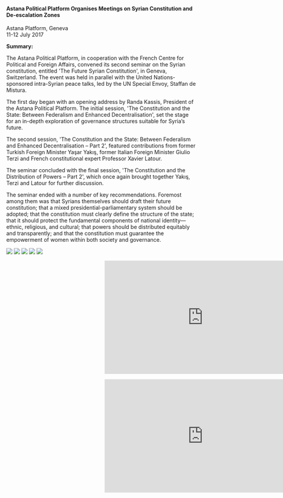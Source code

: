 <h4>Astana Political Platform Organises Meetings on Syrian Constitution and De-escalation Zones</h4>

Astana Platform, Geneva  
11-12 July 2017

<b>Summary:</b>

The Astana Political Platform, in cooperation with the French Centre for Political and Foreign Affairs, convened its second seminar on the Syrian constitution, entitled 'The Future Syrian Constitution', in Geneva, Switzerland. The event was held in parallel with the United Nations-sponsored intra-Syrian peace talks, led by the UN Special Envoy, Staffan de Mistura.

The first day began with an opening address by Randa Kassis, President of the Astana Political Platform. The initial session, 'The Constitution and the State: Between Federalism and Enhanced Decentralisation', set the stage for an in-depth exploration of governance structures suitable for Syria’s future.

The second session, 'The Constitution and the State: Between Federalism and Enhanced Decentralisation – Part 2', featured contributions from former Turkish Foreign Minister Yaşar Yakış, former Italian Foreign Minister Giulio Terzi and French constitutional expert Professor Xavier Latour.

The seminar concluded with the final session, 'The Constitution and the Distribution of Powers – Part 2', which once again brought together Yakış, Terzi and Latour for further discussion.

The seminar ended with a number of key recommendations. Foremost among them was that Syrians themselves should draft their future constitution; that a mixed presidential-parliamentary system should be adopted; that the constitution must clearly define the structure of the state; that it should protect the fundamental components of national identity—ethnic, religious, and cultural; that powers should be distributed equitably and transparently; and that the constitution must guarantee the empowerment of women within both society and governance.


![](35.jpeg)
![](37.JPG)
![](36.jpeg)
![](38.jpeg)
![](39.JPG)

<p></p>
<center>
  <div style="position:relative;width: 520px;height: 300px;"><iframe
      src="https://iframe.mediadelivery.net/embed/451826/7a988a7d-3713-4083-8f72-cc30c4191708?autoplay=false&loop=false&muted=false&preload=true&responsive=true"
      loading="lazy" style="border:0;position:absolute;top:0;height:100%;width:100%;"
      allow="accelerometer;gyroscope;autoplay;encrypted-media;picture-in-picture;" allowfullscreen="true"></iframe>
  </div>
</center>
<p></p>

<p></p>
<center>
  <div style="position:relative;width: 520px;height: 300px;"><iframe
      src="https://iframe.mediadelivery.net/embed/451826/50df3479-928f-474c-82be-fe14de9ebbe2?autoplay=false&loop=false&muted=false&preload=true&responsive=true"
      loading="lazy" style="border:0;position:absolute;top:0;height:100%;width:100%;"
      allow="accelerometer;gyroscope;autoplay;encrypted-media;picture-in-picture;" allowfullscreen="true"></iframe>
  </div>
</center>
<p></p>

